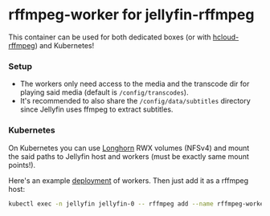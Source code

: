 # rffmpeg-worker for jellyfin-rffmpeg
This container can be used for both dedicated boxes (or with [hcloud-rffmpeg](https://github.com/aleksasiriski/hcloud-rffmpeg)) and Kubernetes!

### Setup

* The workers only need access to the media and the transcode dir for playing said media (default is `/config/transcodes`).
* It's recommended to also share the `/config/data/subtitles` directory since Jellyfin uses ffmpeg to extract subtitles.

### Kubernetes

On Kubernetes you can use [Longhorn](https://longhorn.io) RWX volumes (NFSv4) and mount the said paths to Jellyfin host and workers (must be exactly same mount points!).

Here's an example [deployment](https://github.com/aleksasiriski/rffmpeg-worker/blob/main/Kubernetes) of workers. Then just add it as a rffmpeg host:

```bash
kubectl exec -n jellyfin jellyfin-0 -- rffmpeg add --name rffmpeg-workers rffmpeg-workers.jellyfin.svc.cluster.local
```
